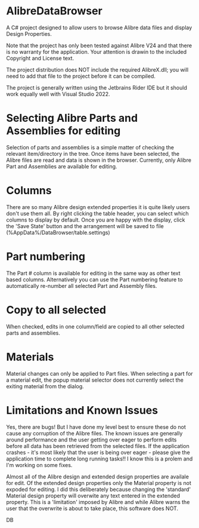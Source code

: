 # AlibreDataBrowser

A C# project designed to allow users to browse Alibre data files and display Design Properties.

Note that the project has only been tested against Alibre V24 and that there is no warranty for the application.
Your attention is drawin to the included Copyright and License text.

The project distribution does NOT include the required AlibreX.dll; you will need to add that file to the project before it can be compiled.

The project is generally written using the Jetbrains Rider IDE but it should work equally well with Visual Studio 2022.

# Selecting Alibre Parts and Assemblies for editing
Selection of parts and assemblies is a simple matter of checking the relevant item/directory in the tree.
Once items have been selected, the Alibre files are read and data is shown in the browser.
Currently, only Alibre Part and Assemblies are available for editing.

# Columns
There are so many Alibre design extended properties it is quite likely users don't use them all. By right clicking the table header, you can select which columns to display by default. Once you are happy with the display, click the 'Save State' button and the arrangement will be saved to file (%AppData%/DataBrowser/table.settings)

# Part numbering
The Part # column is available for editing in the same way as other text based columns. Alternatively you can use the Part numbering feature to automatically re-number all selected Part and Assembly files. 

# Copy to all selected
When checked, edits in one column/field are copied to all other selected parts and assemblies.

# Materials
Material changes can only be applied to Part files.
When selecting a part for a material edit, the popup material selector does not currently select the exiting material from the dialog.

# Limitations and Known Issues

Yes, there are bugs! But I have done my level best to ensure these do not cause any corruption of the Alibre files. 
The known issues are generally around performance and the user getting over eager to perform edits before all data has been retrieved from the selected files.
If the application crashes - it's most likely that the user is being over eager - please give the application time to complete long running tasks!! I know this is a prolem and I'm working on some fixes.

Almost all of the Alibre design and extended design properties are availale for edit. Of the extended design properties only the Material property is not expoded for editing. I did this deliberately because changing the 'standard' Material design property will overwite any text entered in the extended property. This is a 'limitation' imposed by Alibre and while Alibre warns the user that the overwrite is about to take place, this software does NOT.



DB
